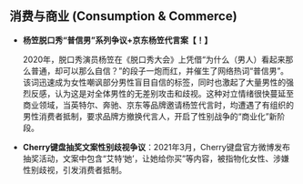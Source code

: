## 消费与商业 (Consumption & Commerce)

*   **杨笠脱口秀“普信男”系列争议+京东杨笠代言案【！】**

    2020年，脱口秀演员杨笠在《脱口秀大会》上凭借“为什么（男人）看起来那么普通，却可以那么自信？”的段子一炮而红，并催生了网络热词“普信男”。该词迅速成为女性嘲讽部分男性盲目自信的标签，同时也激起了大量男性的强烈反感，认为这是对全体男性的无差别攻击和歧视。这种对立情绪很快蔓延至商业领域，当英特尔、奔驰、京东等品牌邀请杨笠代言时，均遭遇了有组织的男性消费者抵制，要求品牌方撤换代言人，开启了性别战争的“商业化”新阶段。
*   **Cherry键盘抽奖文案性别歧视争议**：2021年3月，Cherry键盘官方微博发布抽奖活动，文案中包含“艾特‘她’，让她给你买”等内容，被指物化女性、涉嫌性别歧视，引发消费者抵制。

